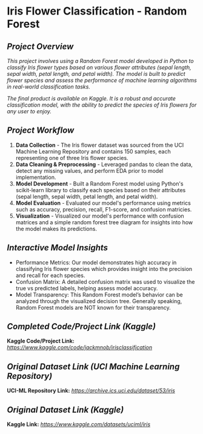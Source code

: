 # **Iris Flower Classification - Random Forest**  
  
## ***Project Overview***
*This project involves using a Random Forest model developed in Python to classify Iris flower types based on various flower attributes (sepal length, sepal width, petal length, and petal width). The model is built to predict flower species and assess the performance of machine learning algorithms in real-world classification tasks.*  
  
*The final product is available on Kaggle. It is a robust and accurate classification model, with the ability to predict the species of Iris flowers for any user to enjoy.*  
  
## ***Project Workflow***
1. **Data Collection** - The Iris flower dataset was sourced from the UCI Machine Learning Repository and contains 150 samples, each representing one of three Iris flower species.
2. **Data Cleaning & Preprocessing** - Leveraged pandas to clean the data, detect any missing values, and perform EDA prior to model implementation.
3. **Model Development** - Built a Random Forest model using Python's scikit-learn library to classify each species based on their attributes (sepal length, sepal width, petal length, and petal width).
4. **Model Evaluation** - Evaluated our model's performance using metrics such as accuracy, precision, recall, F1-score, and confusion matricies.
5. **Visualization** - Visualized our model's performance with confusion matrices and a simple random forest tree diagram for insights into how the model makes its predictions.

## ***Interactive Model Insights***  
- Performance Metrics: Our model demonstrates high accuracy in classifying Iris flower species which provides insight into the precision and recall for each species.
- Confusion Matrix: A detailed confusion matrix was used to visualize the true vs predicted labels, helping assess model accuracy.
- Model Transparency: This Random Forest model’s behavior can be analyzed through the visualized decision tree. Generally speaking, Random Forest models are NOT known for their transparency.  

## ***Completed Code/Project Link (Kaggle)*** 
**Kaggle Code/Project Link:** *https://www.kaggle.com/code/jackmnob/irisclassification*  
  
## ***Original Dataset Link (UCI Machine Learning Repository)***  
**UCI-ML Repository Link:** *https://archive.ics.uci.edu/dataset/53/iris*

## ***Original Dataset Link (Kaggle)***  
**Kaggle Link:** *https://www.kaggle.com/datasets/uciml/iris*
